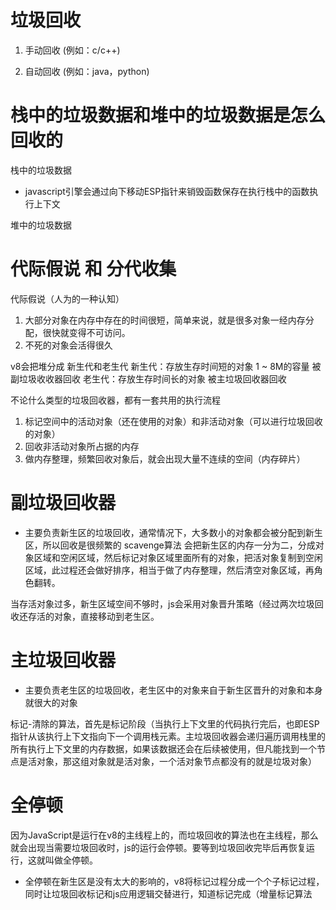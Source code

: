 # 垃圾回收

1. 手动回收 (例如：c/c++)

2. 自动回收 (例如：java，python)

# 栈中的垃圾数据和堆中的垃圾数据是怎么回收的
  栈中的垃圾数据
  - javascript引擎会通过向下移动ESP指针来销毁函数保存在执行栈中的函数执行上下文

  堆中的垃圾数据

# 代际假说 和 分代收集

  代际假说（人为的一种认知）
   1. 大部分对象在内存中存在的时间很短，简单来说，就是很多对象一经内存分配，很快就变得不可访问。
   2. 不死的对象会活得很久


v8会把堆分成 新生代和老生代
  新生代：存放生存时间短的对象 1 ~ 8M的容量  被副垃圾收收器回收
  老生代：存放生存时间长的对象 被主垃圾回收器回收


  不论什么类型的垃圾回收器，都有一套共用的执行流程
   1. 标记空间中的活动对象（还在使用的对象）和非活动对象（可以进行垃圾回收的对象）
   2. 回收非活动对象所占据的内存
   3. 做内存整理，频繁回收对象后，就会出现大量不连续的空间（内存碎片）

# 副垃圾回收器
  - 主要负责新生区的垃圾回收，通常情况下，大多数小的对象都会被分配到新生区，所以回收是很频繁的
  scavenge算法 会把新生区的内存一分为二，分成对象区域和空闲区域，然后标记对象区域里面所有的对象，把活对象复制到空闲区域，此过程还会做好排序，相当于做了内存整理，然后清空对象区域，再角色翻转。

  当存活对象过多，新生区域空间不够时，js会采用对象晋升策略（经过两次垃圾回收还存活的对象，直接移动到老生区。


# 主垃圾回收器
  - 主要负责老生区的垃圾回收，老生区中的对象来自于新生区晋升的对象和本身就很大的对象

  标记-清除的算法，首先是标记阶段（当执行上下文里的代码执行完后，也即ESP指针从该执行上下文指向下一个调用栈元素。主垃圾回收器会递归遍历调用栈里的所有执行上下文里的内存数据，如果该数据还会在后续被使用，但凡能找到一个节点是活对象，那这组对象就是活对象，一个活对象节点都没有的就是垃圾对象）


# 全停顿
  因为JavaScript是运行在v8的主线程上的，而垃圾回收的算法也在主线程，那么就会出现当需要垃圾回收时，js的运行会停顿。要等到垃圾回收完毕后再恢复运行，这就叫做全停顿。

  - 全停顿在新生区是没有太大的影响的，v8将标记过程分成一个个子标记过程，同时让垃圾回收标记和js应用逻辑交替进行，知道标记完成（增量标记算法